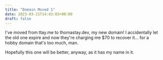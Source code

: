 ```yaml
---
title: "Domain Moved 1"
date: 2023-03-21T14:43:03+08:00
draft: false
---
```


I've moved from ttay.me to thomastay.dev, my new domain! I accidentally let the old one expire and now they're charging me $70 to recover it... for a hobby domain that's too much, man.

Hopefully this one will be better, anyway, as it has my name in it.
